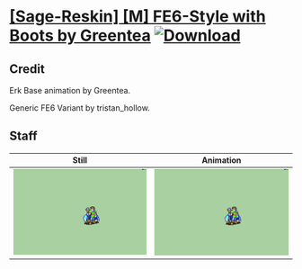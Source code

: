 # [\[Sage-Reskin\] \[M\] FE6-Style with Boots by Greentea](./) [![Download](https://img.shields.io/badge/Download--red?style=social&logo=github)](https://minhaskamal.github.io/DownGit/#/home?url=https://github.com/Klokinator/FE-Repo/tree/main/Battle%20Animations%2FMagi%20-%20Nature-Type%2F%5BSage-Reskin%5D%20%5BM%5D%20FE6-Style%20with%20Boots%20by%20Greentea%2F7.%20Staff)

## Credit

Erk Base animation by Greentea.

Generic FE6 Variant by tristan_hollow. 

## Staff

| Still | Animation |
| :---: | :-------: |
| ![Staff still](./Staff_000.png) | ![Staff animation](./Staff.gif) |
